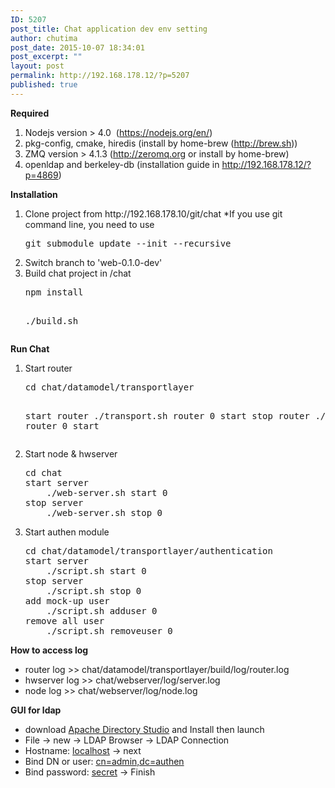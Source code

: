 ```yaml
---
ID: 5207
post_title: Chat application dev env setting
author: chutima
post_date: 2015-10-07 18:34:01
post_excerpt: ""
layout: post
permalink: http://192.168.178.12/?p=5207
published: true
---
```

<strong>Required</strong>
<ol>
	<li>Nodejs version &gt; 4.0  (<a href="https://nodejs.org/en/">https://nodejs.org/en/</a>)</li>
	<li>pkg-config, cmake, hiredis (install by home-brew (<a href="http://brew.sh">http://brew.sh</a>))</li>
	<li>ZMQ version &gt; 4.1.3 (<a href="http://zeromq.org">http://zeromq.org</a> or install by home-brew)</li>
	<li>openldap and berkeley-db (installation guide in <a href="http://192.168.178.12/?p=4869">http://192.168.178.12/?p=4869</a>)</li>
</ol>
<strong>Installation</strong>
<ol>
	<li>Clone project from http://192.168.178.10/git/chat
*If you use git command line, you need to use
<pre>git submodule update --init --recursive</pre>
</li>
	<li>Switch branch to 'web-0.1.0-dev'</li>
	<li>Build chat project in /chat
<pre>npm install

./build.sh</pre>
</li>
</ol>
<strong>Run Chat</strong>
<ol>
	<li>Start router
<pre>cd chat/datamodel/transportlayer

start router
    ./transport.sh router 0 start
stop router
    ./transport.sh router 0 start</pre>
</li>
	<li>Start node &amp; hwserver
<pre>cd chat
start server
    ./web-server.sh start 0
stop server
    ./web-server.sh stop 0</pre>
</li>
	<li>Start authen module
<pre>cd chat/datamodel/transportlayer/authentication
start server
    ./script.sh start 0
stop server
    ./script.sh stop 0
add mock-up user
    ./script.sh adduser 0
remove all user
    ./script.sh removeuser 0</pre>
</li>
</ol>
<strong>How to access log</strong>
<ul>
	<li>router log &gt;&gt; chat/datamodel/transportlayer/build/log/router.log</li>
	<li>hwserver log &gt;&gt; chat/webserver/log/server.log</li>
	<li>node log &gt;&gt; chat/webserver/log/node.log</li>
</ul>
<strong>GUI for ldap</strong>
<ul>
	<li>download <a href="https://directory.apache.org/apacheds/download/download-macosx.html">Apache Directory Studio</a> and Install then launch</li>
	<li>File -&gt; new -&gt; LDAP Browser -&gt; LDAP Connection</li>
	<li>Hostname: <span style="text-decoration: underline;">localhost</span> -&gt; next</li>
	<li>Bind DN or user: <span style="text-decoration: underline;">cn=admin,dc=authen</span></li>
	<li>Bind password: <span style="text-decoration: underline;">secret</span> -&gt; Finish</li>
</ul>